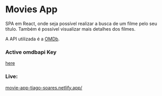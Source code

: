 # Movies App
SPA em React, onde seja possível realizar a busca de um filme pelo seu título. Também é possível visualizar mais detalhes dos filmes.

A API utilizada é a [OMDb](http://www.omdbapi.com/).

### Active omdbapi Key 
[here](http://www.omdbapi.com/apikey.aspx?VERIFYKEY=4ea417ed-6c79-4b14-a04c-ffcdad8d0369)

### Live:
  [movie-app-tiago-soares.netlify.app/](https://movie-app-tiago-soares.netlify.app/)


